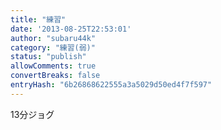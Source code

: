 ```yaml
---
title: "練習"
date: '2013-08-25T22:53:01'
author: "subaru44k"
category: "練習(弱)"
status: "publish"
allowComments: true
convertBreaks: false
entryHash: "6b26868622555a3a5029d50ed4f7f597"
---
```

13分ジョグ
